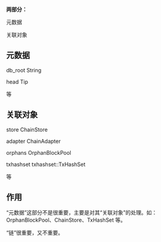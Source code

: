 **两部分：**

元数据

关联对象

## 元数据

db\_root String

head Tip

等

## 关联对象

store ChainStore

adapter ChainAdapter

orphans OrphanBlockPool

txhashset txhashset::TxHashSet

等

## 作用

“元数据”这部分不是很重要，主要是对其“关联对象”的处理。如：OrphanBlockPool、ChainStore、TxHashSet 等。

“链”很重要，又不重要。



